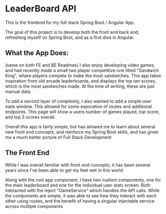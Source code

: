 # LeaderBoard API
This is the frontend for my full stack Spring Boot / Angular App.

The goal of this project is to develop both the front and back end, refreshing myself on Spring Boot, and as a first dive in Angular.

## What the App Does:
(same on both FE and BE Readmes)
I also enjoy developing video games, and had recently made a small two player competitive one titled "Sandwich King", where players compete to make the most sandwiches. This app takes inspiration from old arcade leaderboards, and displays the top ten scores, which is the most sandwiches made. At the time of writing, these are just manual data.

To add a second layer of complexity, I also wanted to add a simple user stats window. This allowed for some exporation of routes and additional endpoints. This page will show a users number of games played, top score, and top 5 scores overall.

Overall this app is fairly simple, but has allowed me to learn about several new front end concepts, and reinforce my Spring Boot skills, and has given me a much better picture of Full Stack Development

## The Front End
While I was overall familiar with front end concepts, it has been several years since I've been able to get my feet wet in this world.

Along with the root app component, I have two custom components, one for the main leaderboard and one for the individual user stats screen. Both interacted with the inject "GameService" which handles the API calls. While the components are simple, it was able to see how they interact with each other using routes, and the benefit of having a singular injectable service across multiple components